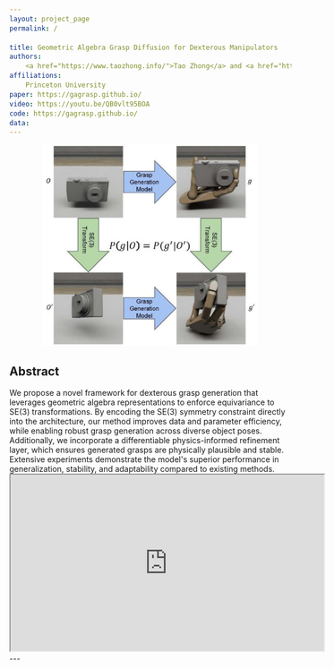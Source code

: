 ```yaml
---
layout: project_page
permalink: /

title: Geometric Algebra Grasp Diffusion for Dexterous Manipulators
authors:
    <a href="https://www.taozhong.info/">Tao Zhong</a> and <a href="https://cablanc.github.io/">Christine Allen-Blanchette</a>
affiliations:
    Princeton University
paper: https://gagrasp.github.io/
video: https://youtu.be/QB0vlt95BOA
code: https://gagrasp.github.io/
data:
---
```


<center><img src="static/image/teaser.jpg" class="center" alt="commutative diagram." width="384" 
     height="360"></center>
<!-- Using HTML to center the abstract -->
<div class="columns is-centered has-text-centered">
    <div class="column is-four-fifths">
        <h2>Abstract</h2>
        <div class="content has-text-justified">
We propose a novel framework for dexterous grasp generation that leverages geometric algebra representations to enforce equivariance to SE(3) transformations. By encoding the SE(3) symmetry constraint directly into the architecture, our method improves data and parameter efficiency, while enabling robust grasp generation across diverse object poses. Additionally, we incorporate a differentiable physics-informed refinement layer, which ensures generated grasps are physically plausible and stable. Extensive experiments demonstrate the model's superior performance in generalization, stability, and adaptability compared to existing methods.
        </div>
    </div>
</div>
<iframe width="560" height="315"
src="https://www.youtube.com/embed/QB0vlt95BOA">
</iframe>
---
